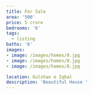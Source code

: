 ```yaml
---
title: For Sale
area: '500'
price: 5 crore
bedrooms: '6'
tags:
  - listing
baths: '6'
images: 
- image: /images/homes/8.jpg
- image: /images/homes/8.jpg
- image: /images/homes/8.jpg

location: Gulshan e Iqbal
description: 'Beautiful House '
---
```



